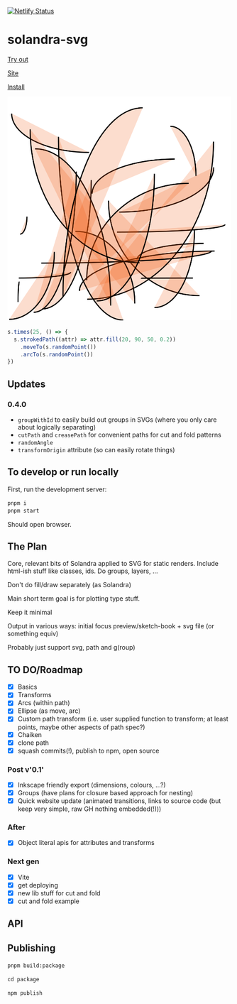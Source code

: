 [![Netlify Status](https://api.netlify.com/api/v1/badges/849bb53e-a72b-40cf-b3d0-ccaf4f53068b/deploy-status)](https://app.netlify.com/sites/solandra-svg/deploys)

# solandra-svg

[Try out](https://codesandbox.io/s/simple-solandra-svg-demo-obinl)

[Site](https://solandra-svg.netlify.app/)

[Install](https://www.npmjs.com/package/solandra-svg)

![Sample](./sample.svg)

```typescript
s.times(25, () => {
  s.strokedPath((attr) => attr.fill(20, 90, 50, 0.2))
    .moveTo(s.randomPoint())
    .arcTo(s.randomPoint())
})
```

## Updates

### 0.4.0

- `groupWithId` to easily build out groups in SVGs (where you only care about logically separating)
- `cutPath` and `creasePath` for convenient paths for cut and fold patterns
- `randomAngle`
- `transformOrigin` attribute (so can easily rotate things)

## To develop or run locally

First, run the development server:

```bash
pnpm i
pnpm start
```

Should open browser.

## The Plan

Core, relevant bits of Solandra applied to SVG for static renders. Include html-ish stuff like classes, ids. Do groups, layers, ...

Don't do fill/draw separately (as Solandra)

Main short term goal is for plotting type stuff.

Keep it minimal

Output in various ways: initial focus preview/sketch-book + svg file (or something equiv)

Probably just support svg, path and g(roup)

## TO DO/Roadmap

- [x] Basics
- [x] Transforms
- [x] Arcs (within path)
- [x] Ellipse (as move, arc)
- [x] Custom path transform (i.e. user supplied function to transform; at least points, maybe other aspects of path spec?)
- [x] Chaiken
- [x] clone path
- [x] squash commits(!), publish to npm, open source

### Post v'0.1'

- [x] Inkscape friendly export (dimensions, colours, ...?)
- [x] Groups (have plans for closure based approach for nesting)
- [x] Quick website update (animated transitions, links to source code (but keep very simple, raw GH nothing embedded(!)))

### After

- [x] Object literal apis for attributes and transforms

### Next gen

- [x] Vite
- [x] get deploying
- [x] new lib stuff for cut and fold
- [x] cut and fold example

## API

## Publishing

`pnpm build:package`

`cd package`

`npm publish`
